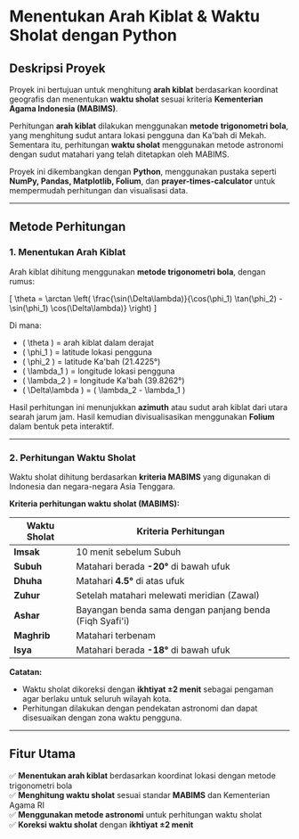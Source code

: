 # Menentukan Arah Kiblat & Waktu Sholat dengan Python  

## Deskripsi Proyek
Proyek ini bertujuan untuk menghitung **arah kiblat** berdasarkan koordinat geografis dan menentukan **waktu sholat** sesuai kriteria **Kementerian Agama Indonesia (MABIMS)**.  

Perhitungan **arah kiblat** dilakukan menggunakan **metode trigonometri bola**, yang menghitung sudut antara lokasi pengguna dan Ka'bah di Mekah. Sementara itu, perhitungan **waktu sholat** menggunakan metode astronomi dengan sudut matahari yang telah ditetapkan oleh MABIMS.  

Proyek ini dikembangkan dengan **Python**, menggunakan pustaka seperti **NumPy, Pandas, Matplotlib, Folium**, dan **prayer-times-calculator** untuk mempermudah perhitungan dan visualisasi data.  

---  

## **Metode Perhitungan**  

### **1. Menentukan Arah Kiblat**  
Arah kiblat dihitung menggunakan **metode trigonometri bola**, dengan rumus:  

\[
\theta = \arctan \left( \frac{\sin(\Delta\lambda)}{\cos(\phi_1) \tan(\phi_2) - \sin(\phi_1) \cos(\Delta\lambda)} \right)
\]

Di mana:  
- \( \theta \) = arah kiblat dalam derajat  
- \( \phi_1 \) = latitude lokasi pengguna  
- \( \phi_2 \) = latitude Ka'bah (21.4225°)  
- \( \lambda_1 \) = longitude lokasi pengguna  
- \( \lambda_2 \) = longitude Ka'bah (39.8262°)  
- \( \Delta\lambda \) = \( \lambda_2 - \lambda_1 \)  

Hasil perhitungan ini menunjukkan **azimuth** atau sudut arah kiblat dari utara searah jarum jam. Hasil kemudian divisualisasikan menggunakan **Folium** dalam bentuk peta interaktif.  

---

### **2. Perhitungan Waktu Sholat**  
Waktu sholat dihitung berdasarkan **kriteria MABIMS** yang digunakan di Indonesia dan negara-negara Asia Tenggara.  

**Kriteria perhitungan waktu sholat (MABIMS):**  

| Waktu Sholat  | Kriteria Perhitungan |
|--------------|-------------------|
| **Imsak**   | 10 menit sebelum Subuh |
| **Subuh**   | Matahari berada **-20°** di bawah ufuk |
| **Dhuha**   | Matahari **4.5°** di atas ufuk |
| **Zuhur**   | Setelah matahari melewati meridian (Zawal) |
| **Ashar**   | Bayangan benda sama dengan panjang benda (Fiqh Syafi'i) |
| **Maghrib** | Matahari terbenam |
| **Isya**    | Matahari berada **-18°** di bawah ufuk |

**Catatan:**  
- Waktu sholat dikoreksi dengan **ikhtiyat ±2 menit** sebagai pengaman agar berlaku untuk seluruh wilayah kota.  
- Perhitungan dilakukan dengan pendekatan astronomi dan dapat disesuaikan dengan zona waktu pengguna.  

---

## **Fitur Utama**  
✅ **Menentukan arah kiblat** berdasarkan koordinat lokasi dengan metode trigonometri bola  
✅ **Menghitung waktu sholat** sesuai standar **MABIMS** dan Kementerian Agama RI  
✅ **Menggunakan metode astronomi** untuk perhitungan waktu sholat  
✅ **Koreksi waktu sholat** dengan **ikhtiyat ±2 menit**  
